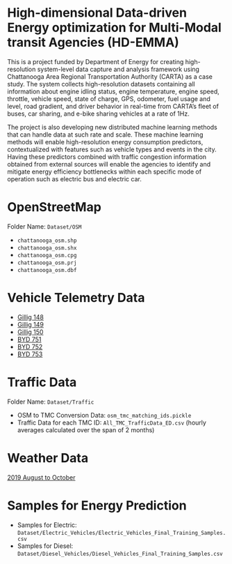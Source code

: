 # High-dimensional Data-driven Energy optimization for Multi-Modal transit Agencies (HD-EMMA)

This is a project funded by Department of Energy for creating high-resolution system-level data capture and analysis framework using Chattanooga Area Regional Transportation Authority (CARTA) as a case study. The system collects high-resolution datasets containing all information about engine idling status, engine temperature, engine speed, throttle, vehicle speed, state of charge, GPS, odometer, fuel usage and level, road gradient, and driver behavior in real-time from CARTA’s fleet of buses, car sharing, and e-bike sharing vehicles at a rate of 1Hz. 

The project is also developing new distributed machine learning methods that can handle data at such rate and scale. These machine learning methods will enable  high-resolution energy consumption predictors, contextualized with features such as vehicle types and events in the city. Having these predictors combined with traffic congestion information obtained from external sources will enable the agencies to identify and mitigate energy efficiency bottlenecks within each specific mode of operation such as electric bus and electric car.

# OpenStreetMap

Folder Name: `Dataset/OSM`

- `chattanooga_osm.shp`
- `chattanooga_osm.shx`
- `chattanooga_osm.cpg`
- `chattanooga_osm.prj`
- `chattanooga_osm.dbf`

# Vehicle Telemetry Data

- [Gillig 148](http://aronlaszka.com/data/Gillig148_2019-08-22-0000_2019-10-16-0000.csv)
- [Gillig 149](http://aronlaszka.com/data/Gillig149_2019-08-22-0000_2019-10-16-0000.csv)
- [Gillig 150](http://aronlaszka.com/data/Gillig150_2019-08-22-0000_2019-10-16-0000.csv)
- [BYD 751](http://aronlaszka.com/data/BYD751_2019-08-01-0000_2019-10-01-0000.csv)
- [BYD 752](http://aronlaszka.com/data/BYD752_2019-08-01-0000_2019-10-01-0000.csv)
- [BYD 753](http://aronlaszka.com/data/BYD753_2019-08-01-0000_2019-10-01-0000.csv)

# Traffic Data

Folder Name: `Dataset/Traffic`

- OSM to TMC Conversion Data: `osm_tmc_matching_ids.pickle`
- Traffic Data for each TMC ID: `All_TMC_TrafficData_ED.csv`
(hourly averages calculated over the span of 2 months)

# Weather Data

[2019 August to October](http://aronlaszka.com/data/2019_Weather_August_to_October.csv)

# Samples for Energy Prediction

- Samples for Electric: `Dataset/Electric_Vehicles/Electric_Vehicles_Final_Training_Samples.csv`
- Samples for Diesel: `Dataset/Diesel_Vehicles/Diesel_Vehicles_Final_Training_Samples.csv`

